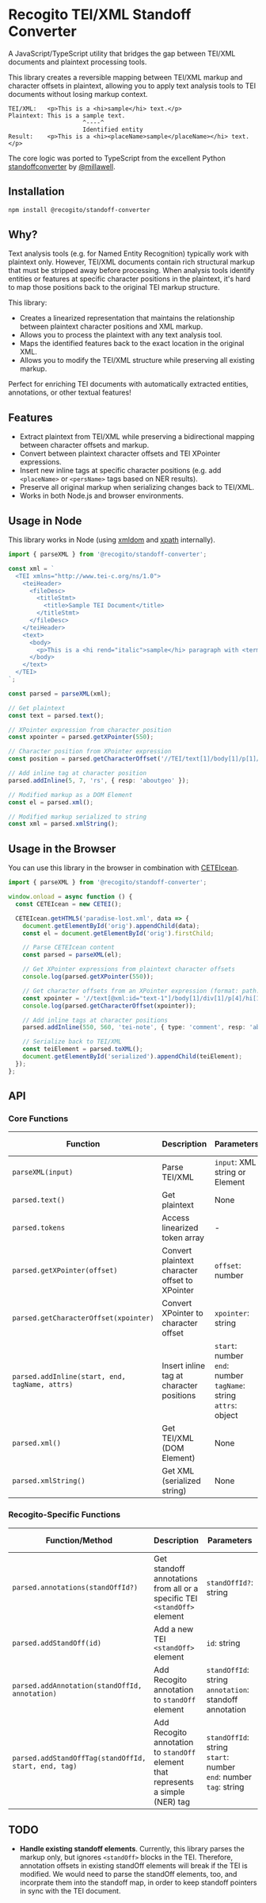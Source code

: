 # Recogito TEI/XML Standoff Converter

A JavaScript/TypeScript utility that bridges the gap between TEI/XML documents and plaintext processing tools. 

This library creates a reversible mapping between TEI/XML markup and character offsets in plaintext, allowing you to apply text analysis tools to TEI documents without losing markup context.

```
TEI/XML:   <p>This is a <hi>sample</hi> text.</p>
Plaintext: This is a sample text.
                     ^----^
                     Identified entity
Result:    <p>This is a <hi><placeName>sample</placeName></hi> text.</p>
```

The core logic was ported to TypeScript from the excellent Python [standoffconverter](https://github.com/standoff-nlp/standoffconverter) by [@millawell](https://github.com/millawell).

## Installation

```sh
npm install @recogito/standoff-converter
```

## Why?

Text analysis tools (e.g. for Named Entity Recognition) typically work with plaintext only. However, TEI/XML documents contain rich structural markup that must be stripped away before processing. When analysis tools identify entities or features at specific character positions in the plaintext, it's hard to map those positions back to the original TEI markup structure.

This library:
- Creates a linearized representation that maintains the relationship between plaintext character positions and XML markup.
- Allows you to process the plaintext with any text analysis tool.
- Maps the identified features back to the exact location in the original XML.
- Allows you to modify the TEI/XML structure while preserving all existing markup.

Perfect for enriching TEI documents with automatically extracted entities, annotations, or other textual features!

## Features

- Extract plaintext from TEI/XML while preserving a bidirectional mapping between character offsets and markup.
- Convert between plaintext character offsets and TEI XPointer expressions.
- Insert new inline tags at specific character positions (e.g. add `<placeName>` or `<persName>` tags based on NER results).
- Preserve all original markup when serializing changes back to TEI/XML.
- Works in both Node.js and browser environments.

## Usage in Node

This library works in Node (using [xmldom](https://github.com/xmldom/xmldom) and [xpath](https://github.com/goto100/xpath) internally).

```ts
import { parseXML } from '@recogito/standoff-converter';

const xml = `
  <TEI xmlns="http://www.tei-c.org/ns/1.0">
    <teiHeader>
      <fileDesc>
        <titleStmt>
          <title>Sample TEI Document</title>
        </titleStmt>
      </fileDesc>
    </teiHeader>
    <text>
      <body>
        <p>This is a <hi rend="italic">sample</hi> paragraph with <term>markup</term>.</p>
      </body>
    </text>
  </TEI>
`;

const parsed = parseXML(xml);

// Get plaintext
const text = parsed.text();

// XPointer expression from character position
const xpointer = parsed.getXPointer(550);

// Character position from XPointer expression
const position = parsed.getCharacterOffset('//TEI/text[1]/body[1]/p[1]/::5');

// Add inline tag at character position
parsed.addInline(5, 7, 'rs', { resp: 'aboutgeo' });

// Modified markup as a DOM Element
const el = parsed.xml();

// Modified markup serialized to string
const xml = parsed.xmlString();
```

## Usage in the Browser

You can use this library in the browser in combination with [CETEIcean](https://github.com/TEIC/CETEIcean).

```ts
import { parseXML } from '@recogito/standoff-converter';

window.onload = async function () {
  const CETEIcean = new CETEI();

  CETEIcean.getHTML5('paradise-lost.xml', data => {
    document.getElementById('orig').appendChild(data);
    const el = document.getElementById('orig').firstChild;

    // Parse CETEIcean content
    const parsed = parseXML(el);

    // Get XPointer expressions from plaintext character offsets
    console.log(parsed.getXPointer(550));

    // Get character offsets from an XPointer expression (format: path::offset)
    const xpointer = '//text[@xml:id="text-1"]/body[1]/div[1]/p[4]/hi[1]::5';
    console.log(parsed.getCharacterOffset(xpointer));

    // Add inline tags at character positions
    parsed.addInline(550, 560, 'tei-note', { type: 'comment', resp: 'aboutgeo' });

    // Serialize back to TEI/XML
    const teiElement = parsed.toXML();
    document.getElementById('serialized').appendChild(teiElement);
  });
};
```

## API

### Core Functions

| Function | Description | Parameters | Return Value |
|----------------|-------------|------------|--------------|
| `parseXML(input)` | Parse TEI/XML | `input`: XML string or Element | `parsed` instance |
| `parsed.text()` | Get plaintext | None | `string` |
| `parsed.tokens` | Access linearized token array | - | `Array` of token objects |
| `parsed.getXPointer(offset)` | Convert plaintext character offset to XPointer | `offset`: number | `string` XPointer expression |
| `parsed.getCharacterOffset(xpointer)` | Convert XPointer to character offset | `xpointer`: string | `number` |
| `parsed.addInline(start, end, tagName, attrs)` | Insert inline tag at character positions | `start`: number<br>`end`: number<br>`tagName`: string<br>`attrs`: object | `void` |
| `parsed.xml()` | Get TEI/XML (DOM Element) | None | `Element` |
| `parsed.xmlString()` | Get XML (serialized string) | None | `string` |

### Recogito-Specific Functions

| Function/Method | Description | Parameters | Return Value |
|----------------|-------------|------------|--------------|
| `parsed.annotations(standOffId?)` | Get standoff annotations from all or a specific TEI `<standOff>` element | `standOffId?`: string | `Array` of standoff annotation objects |
| `parsed.addStandOff(id)` | Add a new TEI `<standOff>` element | `id`: string | `string` annotation ID |
| `parsed.addAnnotation(standOffId, annotation)` | Add Recogito annotation to `standOff` element | `standOffId`: string<br>`annotation`: standoff annotation | `void` |
| `parsed.addStandOffTag(standOffId, start, end, tag)` | Add Recogito annotation to `standOff` element that represents a simple (NER) tag | `standOffId`: string<br>`start`: number<br>`end`: number<br>`tag`: string<br> | `void` |

## TODO

- **Handle existing standoff elements**. Currently, this library parses the markup only, but ignores `<standOff>` blocks in the TEI. Therefore, annotation offsets in existing standOff elements will break if the TEI is modified. We would need to parse the standOff elements, too, and incorprate them into the standoff map, in order to keep standoff pointers in sync with the TEI document.





